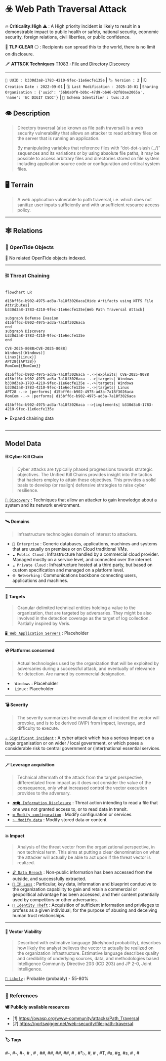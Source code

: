 

# ☣️ Web Path Traversal Attack

🔥 **Criticality:High** ⚠️ : A High priority incident is likely to result in a demonstrable impact to public health or safety, national security, economic security, foreign relations, civil liberties, or public confidence. 

🚦 **TLP:CLEAR** ⚪ : Recipients can spread this to the world, there is no limit on disclosure.


🗡️ **ATT&CK Techniques** [T1083 : File and Directory Discovery](https://attack.mitre.org/techniques/T1083 'Adversaries may enumerate files and directories or may search in specific locations of a host or network share for certain information within a file s')



---

`🔑 UUID : b330d3a8-1783-4210-9fec-11e6ecfe135e` **|** `🏷️ Version : 2` **|** `🗓️ Creation Date : 2022-09-01` **|** `🗓️ Last Modification : 2025-10-01` **|** `Sharing Organisation : {'uuid': '56b0a0f0-b0bc-47d9-bb46-02f80ae2065a', 'name': 'EC DIGIT CSOC'}` **|** `🧱 Schema Identifier : tvm::2.0`


## 👁️ Description

> Directory traversal (also known as file path traversal) is a web security
> vulnerability that allows an attacker to read arbitrary files on the server
> that is running an application. 
> 
> By manipulating variables that reference files with “dot-dot-slash (../)”
> sequences and its variations or by using absolute file paths, it may be
> possible to access arbitrary files and directories stored on file system
> including application source code or configuration and critical system files.
> 



## 🖥️ Terrain 

 > A web application vulnerable to path traversal, i.e. which does not
> sanitize user inputs sufficiently and with unsufficient resource access
> policy.
> 

---

## 🕸️ Relations



### 🌊 OpenTide Objects
🚫 No related OpenTide objects indexed.





 --- 

### ⛓️ Threat Chaining

```mermaid

flowchart LR

d15bff6c-b902-4975-ad3a-7a18f3026aca[Hide Artifacts using NTFS File Attributes]
b330d3a8-1783-4210-9fec-11e6ecfe135e[Web Path Traversal Attack]

subgraph Defense Evasion
d15bff6c-b902-4975-ad3a-7a18f3026aca
end
subgraph Discovery
b330d3a8-1783-4210-9fec-11e6ecfe135e
end

CVE-2025-8088>CVE-2025-8088]
Windows[(Windows)]
Linux[(Linux)]
APT28{{APT28}}
RomCom{{RomCom}}

d15bff6c-b902-4975-ad3a-7a18f3026aca -.->|exploits| CVE-2025-8088
d15bff6c-b902-4975-ad3a-7a18f3026aca -.->|targets| Windows
b330d3a8-1783-4210-9fec-11e6ecfe135e -.->|targets| Windows
b330d3a8-1783-4210-9fec-11e6ecfe135e -.->|targets| Linux
APT28 -.-> |performs| d15bff6c-b902-4975-ad3a-7a18f3026aca
RomCom -.-> |performs| d15bff6c-b902-4975-ad3a-7a18f3026aca

d15bff6c-b902-4975-ad3a-7a18f3026aca -->|implements| b330d3a8-1783-4210-9fec-11e6ecfe135e

```


<details>
<summary>Expand chaining data</summary>

| ☣️ Vector                                                                                                                                                                                                                                                                                | ⛓️ Link                 | 🎯 Target                                                                                                                                                                                                                                             | ⛰️ Terrain                                                                                                                                          | 🗡️ ATT&CK                                                                                                                                                                                                                                  |
|:-----------------------------------------------------------------------------------------------------------------------------------------------------------------------------------------------------------------------------------------------------------------------------------------|:------------------------|:-----------------------------------------------------------------------------------------------------------------------------------------------------------------------------------------------------------------------------------------------------|:----------------------------------------------------------------------------------------------------------------------------------------------------|:-------------------------------------------------------------------------------------------------------------------------------------------------------------------------------------------------------------------------------------------|
| [Hide Artifacts using NTFS File Attributes](../Threat%20Vectors/☣️%20Hide%20Artifacts%20using%20NTFS%20File%20Attributes.md 'Threat actors are using a hiding technique to conceal malicious files,folders, or other artifacts on a Windows system by leveraging the attributesof t...') | `atomicity::implements` | [Web Path Traversal Attack](../Threat%20Vectors/☣️%20Web%20Path%20Traversal%20Attack.md 'Directory traversal also known as file path traversal is a web securityvulnerability that allows an attacker to read arbitrary files on the serverthat...') | A web application vulnerable to path traversal, i.e. which does not sanitize user inputs sufficiently and with unsufficient resource access policy. | [T1083 : File and Directory Discovery](https://attack.mitre.org/techniques/T1083 'Adversaries may enumerate files and directories or may search in specific locations of a host or network share for certain information within a file s') |

</details>
&nbsp; 


---

## Model Data

#### **⛓️ Cyber Kill Chain**

 > Cyber attacks are typically phased progressions towards strategic objectives. The Unified Kill Chains provides insight into the tactics that hackers employ to attain these objectives. This provides a solid basis to develop (or realign) defensive strategies to raise cyber resilience.

 [`🧭 Discovery`](https://www.unifiedkillchain.com/assets/The-Unified-Kill-Chain.pdf) : Techniques that allow an attacker to gain knowledge about a system and its network environment.

---

#### **🛰️ Domains**

 > Infrastructure technologies domain of interest to attackers.

  - `🏢 Enterprise` : Generic databases, applications, machines and systems that are usually on premises or on Cloud traditional VMs.
 - `☁️ Public Cloud` : Infrastructure handled by a commercial cloud provider. Managed mostly on a service level, and connected over the internet.
 - `☁️ Private Cloud` : Infrastructure hosted at a third party, but based on custom specification and managed on a platform level.
 - `🌐 Networking` : Communications backbone connecting users, applications and machines.

---

#### **🎯 Targets**

 > Granular delimited technical entities holding a value to the organization, that are targeted by adversaries. They might be also involved in the detection coverage as the target of log collection. Partially inspired by Veris.

 [`🖥️ Web Application Servers`](http://veriscommunity.net/enums.html#section-asset) : Placeholder

---

#### **💿 Platforms concerned**

 > Actual technologies used by the organization that will be exploited by adversaries during a successful attack, and eventually of relevance for detection. Are named by commercial designation.

  - ` Windows` : Placeholder
 - ` Linux` : Placeholder

---

#### **💣 Severity**

 > The severity summarizes the overall danger of incident the vector will provoke, and is to be derived (WIP) from impact, leverage, and difficulty to execute.

 [`⚠️ Significant incident`](https://www.ncsc.gov.uk/news/new-cyber-attack-categorisation-system-improve-uk-response-incidents) : A cyber attack which has a serious impact on a large organisation or on wider / local government, or which poses a considerable risk to central government or (inter)national essential services.

---

#### **🪄 Leverage acquisition**

 > Technical aftermath of the attack from the target perspective, differentiated from impact as it does not consider the value of the consequence, only what increased control the vector execution provides to the adversary.

  - [`👁️‍🗨️ Information Disclosure`](https://owasp.org/www-community/Threat_Modeling_Process#stride) : Threat action intending to read a file that one was not granted access to, or to read data in transit.
 - [`⚙️ Modify configuration`](https://owasp.org/www-community/Threat_Modeling_Process#stride) : Modify configuration or services
 - [`✨ Modify data`](https://owasp.org/www-community/Threat_Modeling_Process#stride) : Modify stored data or content

---

#### **💥 Impact**

 > Analysis of the threat vector from the organizational perspective, in non technical term. This aims at putting a clear denomination on what the attacker will actually be able to act upon if the threat vector is realized.

  - [`🔓 Data Breach`](http://veriscommunity.net/enums.html#section-impact) : Non-public information has been accessed from the outside, and successfully extracted.
 - [`🧠 IP Loss`](http://veriscommunity.net/enums.html#section-impact) : Particular, key data, information and blueprint conducive to the organization capability to gain and retain a commercial or geopolitical advantage has been accessed, and their content potentially used by competitors or other adversaries.
 - [`🥸 Identity Theft`](http://veriscommunity.net/enums.html#section-impact) : Acquisition of sufficient information and privileges to profess as a given individual, for the purpose of abusing and deceiving human trust relationships.

---

#### **🎲 Vector Viability**

 > Described with estimative language (likelyhood probability), describes how likely the analyst believes the vector to actually be realized on the organization infrastructure. Estimative language describes quality and credibility of underlying sources, data, and methodologies based Intelligence Community Directive 203 (ICD 203) and JP 2-0, Joint Intelligence.

 [`🧐 Likely`](https://www.dni.gov/files/documents/ICD/ICD%20203%20Analytic%20Standards.pdf) : Probable (probably) - 55-80%

---



### 🔗 References



**🕊️ Publicly available resources**

- [_1_] https://owasp.org/www-community/attacks/Path_Traversal
- [_2_] https://portswigger.net/web-security/file-path-traversal

[1]: https://owasp.org/www-community/attacks/Path_Traversal
[2]: https://portswigger.net/web-security/file-path-traversal

---

#### 🏷️ Tags

#-, #-, #-, #
, #
, ##, ##, ##, ##, # , #🏷, #️, # , #T, #a, #g, #s, #
, #


